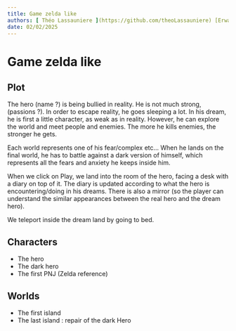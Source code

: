 ```yaml
---
title: Game zelda like
authors: [ Théo Lassauniere ](https://github.com/theoLassauniere) [Erwan Heschung](https://github.com/ErwanHeschung) (Nathan Lassauniere)[https://github.com/nathanlebgdlastreet]
date: 02/02/2025
---
```


# Game zelda like

## Plot

The hero (name ?) is being bullied in reality. He is not much strong, (passions ?). In order
to escape reality, he goes sleeping a lot. In his dream, he is first a little character, as weak as in reality. However,
he can explore the world and meet people and enemies. The more he kills enemies, the stronger he gets.

Each world represents one of his fear/complex etc... When he lands on the final world, he has to battle against a dark
version of himself, which represents all the fears and anxiety he keeps inside him.

When we click on Play, we land into the room of the hero, facing a desk with a diary on top of it. The diary is updated
according to what the hero is encountering/doing in his dreams.
There is also a mirror (so the player can understand the similar appearances between the real hero and the dream hero).

We teleport inside the dream land by going to bed.

## Characters

- The hero
- The dark hero
- The first PNJ (Zelda reference)

## Worlds

- The first island
- The last island : repair of the dark Hero

